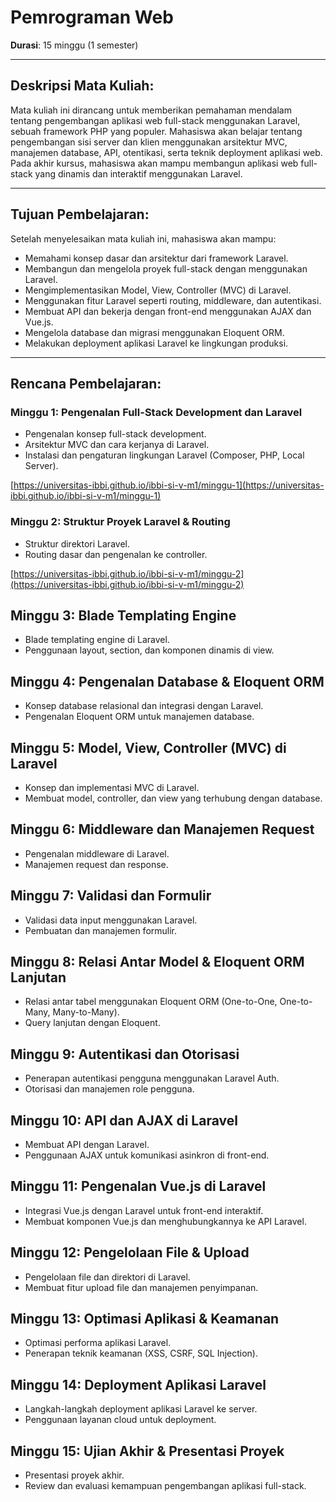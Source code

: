 # Pemrograman Web
**Durasi**: 15 minggu (1 semester)

--- 

## Deskripsi Mata Kuliah:
Mata kuliah ini dirancang untuk memberikan pemahaman mendalam tentang pengembangan aplikasi web full-stack menggunakan Laravel, sebuah framework PHP yang populer. Mahasiswa akan belajar tentang pengembangan sisi server dan klien menggunakan arsitektur MVC, manajemen database, API, otentikasi, serta teknik deployment aplikasi web. Pada akhir kursus, mahasiswa akan mampu membangun aplikasi web full-stack yang dinamis dan interaktif menggunakan Laravel.

---
 
## Tujuan Pembelajaran:
Setelah menyelesaikan mata kuliah ini, mahasiswa akan mampu:

- Memahami konsep dasar dan arsitektur dari framework Laravel.
- Membangun dan mengelola proyek full-stack dengan menggunakan Laravel.
- Mengimplementasikan Model, View, Controller (MVC) di Laravel.
- Menggunakan fitur Laravel seperti routing, middleware, dan autentikasi.
- Membuat API dan bekerja dengan front-end menggunakan AJAX dan Vue.js.
- Mengelola database dan migrasi menggunakan Eloquent ORM.
- Melakukan deployment aplikasi Laravel ke lingkungan produksi.

---

## Rencana Pembelajaran:

### Minggu 1: Pengenalan Full-Stack Development dan Laravel

- Pengenalan konsep full-stack development.
- Arsitektur MVC dan cara kerjanya di Laravel.
- Instalasi dan pengaturan lingkungan Laravel (Composer, PHP, Local Server).

[https://universitas-ibbi.github.io/ibbi-si-v-m1/minggu-1](https://universitas-ibbi.github.io/ibbi-si-v-m1/minggu-1)

### Minggu 2: Struktur Proyek Laravel & Routing

- Struktur direktori Laravel.
- Routing dasar dan pengenalan ke controller.

[https://universitas-ibbi.github.io/ibbi-si-v-m1/minggu-2](https://universitas-ibbi.github.io/ibbi-si-v-m1/minggu-2)

## Minggu 3: Blade Templating Engine

- Blade templating engine di Laravel.
- Penggunaan layout, section, dan komponen dinamis di view.

## Minggu 4: Pengenalan Database & Eloquent ORM

- Konsep database relasional dan integrasi dengan Laravel.
- Pengenalan Eloquent ORM untuk manajemen database.

## Minggu 5: Model, View, Controller (MVC) di Laravel

- Konsep dan implementasi MVC di Laravel.
- Membuat model, controller, dan view yang terhubung dengan database.

## Minggu 6: Middleware dan Manajemen Request

- Pengenalan middleware di Laravel.
- Manajemen request dan response.

## Minggu 7: Validasi dan Formulir

- Validasi data input menggunakan Laravel.
- Pembuatan dan manajemen formulir.

## Minggu 8: Relasi Antar Model & Eloquent ORM Lanjutan

- Relasi antar tabel menggunakan Eloquent ORM (One-to-One, One-to-Many, Many-to-Many).
- Query lanjutan dengan Eloquent.

## Minggu 9: Autentikasi dan Otorisasi

- Penerapan autentikasi pengguna menggunakan Laravel Auth.
- Otorisasi dan manajemen role pengguna.

## Minggu 10: API dan AJAX di Laravel

- Membuat API dengan Laravel.
- Penggunaan AJAX untuk komunikasi asinkron di front-end.

## Minggu 11: Pengenalan Vue.js di Laravel

- Integrasi Vue.js dengan Laravel untuk front-end interaktif.
- Membuat komponen Vue.js dan menghubungkannya ke API Laravel.

## Minggu 12: Pengelolaan File & Upload

- Pengelolaan file dan direktori di Laravel.
- Membuat fitur upload file dan manajemen penyimpanan.

## Minggu 13: Optimasi Aplikasi & Keamanan

- Optimasi performa aplikasi Laravel.
- Penerapan teknik keamanan (XSS, CSRF, SQL Injection).

## Minggu 14: Deployment Aplikasi Laravel

- Langkah-langkah deployment aplikasi Laravel ke server.
- Penggunaan layanan cloud untuk deployment.

## Minggu 15: Ujian Akhir & Presentasi Proyek

- Presentasi proyek akhir.
- Review dan evaluasi kemampuan pengembangan aplikasi full-stack.